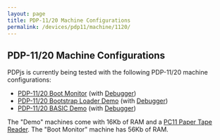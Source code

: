 ```yaml
---
layout: page
title: PDP-11/20 Machine Configurations
permalink: /devices/pdp11/machine/1120/
---
```


PDP-11/20 Machine Configurations
--------------------------------

PDPjs is currently being tested with the following PDP-11/20 machine configurations:

* [PDP-11/20 Boot Monitor](/devices/pdp11/machine/1120/monitor/) (with [Debugger](/devices/pdp11/machine/1120/monitor/debugger/))
* [PDP-11/20 Bootstrap Loader Demo](/devices/pdp11/machine/1120/bootstrap/) (with [Debugger](/devices/pdp11/machine/1120/bootstrap/debugger/))
* [PDP-11/20 BASIC Demo](/devices/pdp11/machine/1120/basic/) (with [Debugger](/devices/pdp11/machine/1120/basic/debugger/))

The "Demo" machines come with 16Kb of RAM and a [PC11 Paper Tape Reader](/devices/pdp11/pc11/).  The "Boot Monitor" machine
has 56Kb of RAM.
